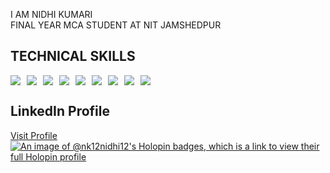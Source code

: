 
<!--<p><align="center">
<img width="800" height="500" src="https://github.com/nk12nidhi12/nk12nidhi12/assets/126282502/dd1473bc-04c9-43c3-ab31-6bffd3dc76bf" alt="My banner">
</p>
<p> -->

<p>I AM NIDHI KUMARI<br>FINAL YEAR MCA STUDENT AT NIT JAMSHEDPUR</p>
<h2>TECHNICAL SKILLS</h2> 
<!--<img src="https://img.shields.io/badge/-Hackerrank-2EC866?style=for-the-badge&logo=HackerRank&logoColor=green">-->
<div style="display: flex; flex-wrap: wrap; gap: 10px; max-width: 500px;">
  <img src="https://img.shields.io/badge/c-%2300599C.svg?style=for-the-badge&logo=c&logoColor=blue">
  <img src="https://img.shields.io/badge/c++-%2300599C.svg?style=for-the-badge&logo=c%2B%2B&logoColor=blue">
  <img src="https://img.shields.io/badge/html5-%23E34F26.svg?style=for-the-badge&logo=html5&logoColor=white">
  <img src="https://img.shields.io/badge/css3-%231572B6.svg?style=for-the-badge&logo=css3&logoColor=white">
  <img src="https://img.shields.io/badge/javascript-%23323330.svg?style=for-the-badge&logo=javascript&logoColor=%23F7DF1E">
  <img src="https://img.shields.io/badge/react-%2361DAFB.svg?style=for-the-badge&logo=react&logoColor=white">
  <img src="https://img.shields.io/badge/node.js-%23339933.svg?style=for-the-badge&logo=node.js&logoColor=white">
  <img src="https://img.shields.io/badge/express.js-%23000000.svg?style=for-the-badge&logo=express&logoColor=white">
  <img src="https://img.shields.io/badge/bootstrap-%237952B3.svg?style=for-the-badge&logo=bootstrap&logoColor=white">
</div>


<h2>LinkedIn Profile</h2>

<a href="https://www.linkedin.com/in/nidhi-k-05123218b/">Visit Profile</a>
[![An image of @nk12nidhi12's Holopin badges, which is a link to view their full Holopin profile](https://holopin.me/nk12nidhi12)](https://holopin.io/@nk12nidhi12)
